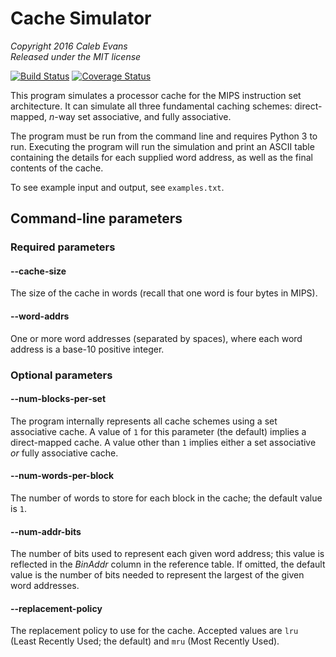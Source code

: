 # Cache Simulator

*Copyright 2016 Caleb Evans*  
*Released under the MIT license*

[![Build Status](https://travis-ci.org/caleb531/cache-simulator.svg?branch=master)](https://travis-ci.org/caleb531/cache-simulator)
[![Coverage Status](https://coveralls.io/repos/caleb531/cache-simulator/badge.svg?branch=master)](https://coveralls.io/r/caleb531/cache-simulator?branch=master)

This program simulates a processor cache for the MIPS instruction set architecture. It can simulate all three fundamental caching schemes: direct-mapped, *n*-way set associative, and fully associative.

The program must be run from the command line and requires Python 3 to run. Executing the program will run the simulation and print an ASCII table containing the details for each supplied word address, as well as the final contents of the cache.

To see example input and output, see `examples.txt`.

## Command-line parameters

### Required parameters

#### --cache-size

The size of the cache in words (recall that one word is four bytes in MIPS).

#### --word-addrs

One or more word addresses (separated by spaces), where each word address is a base-10 positive integer.

### Optional parameters

#### --num-blocks-per-set

The program internally represents all cache schemes using a set associative cache. A value of `1` for this parameter (the default) implies a direct-mapped cache. A value other than `1` implies either a set associative *or* fully associative cache.

#### --num-words-per-block

The number of words to store for each block in the cache; the default value is `1`.

#### --num-addr-bits

The number of bits used to represent each given word address; this value is reflected in the *BinAddr* column in the reference table. If omitted, the default value is the number of bits needed to represent the largest of the given word addresses.

#### --replacement-policy

The replacement policy to use for the cache. Accepted values are `lru` (Least Recently Used; the default) and `mru` (Most Recently Used).
